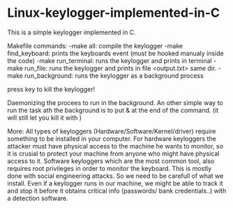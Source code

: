 # Linux-keylogger-implemented-in-C

This is a simple keylogger implemented in C.

Makefile commands:
-make all:              compile the keylogger
-make find_keyboard:    prints the keyboards event (must be hooked manualy inside the code)
-make run_terminal:     runs the keylogger and prints in terminal
-make run_file:         runs the keylogger and prints in file <output.txt> same dir.
-make run_background:   runs the keylogger as a background process

press <ESC> key to kill the keylogger!

Daemonizing the procees to run in the background.
An other simple way to run the task ath the background is to put & at the end of the command.
(it will still let you kill it with <Esc>)

More:
All types of keyloggers (Hardware/Software/Kernel/driver) require something to be installed in your computer. For hardware keyloggers the attacker must have physical access to the machine he wants to monitor, so it is crusial to protect your machine from anyone who might have physical access to it. Software keyloggers which are the most common tool, also requires root privileges in order to monitor the keyboard. This is mostly done with social engineering attacks. So we need to be carefull of what we install. Even if a keylogger runs in our machine, we might be able to track it and stop it before it obtains critical info (passwords/ bank credentials..) with a detection software.

